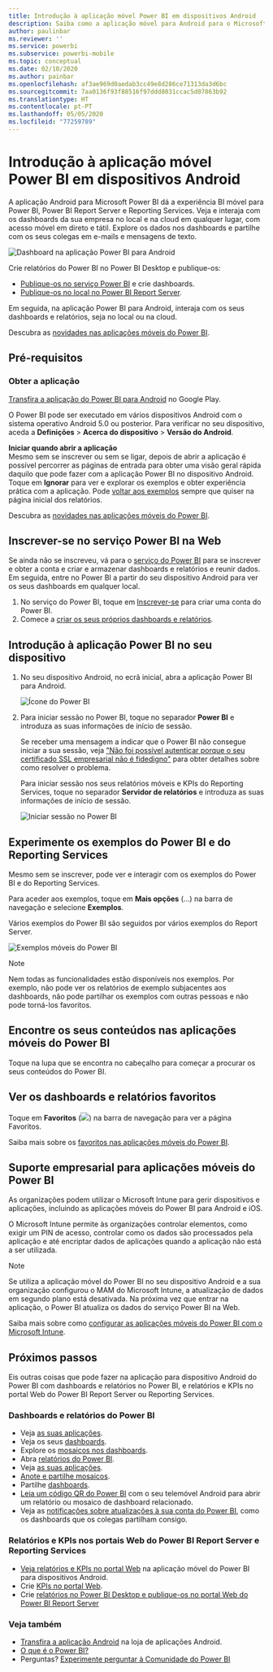 ```yaml
---
title: Introdução à aplicação móvel Power BI em dispositivos Android
description: Saiba como a aplicação móvel para Android para o Microsoft Power BI leva o Power BI ao seu bolso, com acesso móvel a informações empresariais no local e na cloud.
author: paulinbar
ms.reviewer: ''
ms.service: powerbi
ms.subservice: powerbi-mobile
ms.topic: conceptual
ms.date: 02/10/2020
ms.author: painbar
ms.openlocfilehash: af3ae969d0aedab3cc49e8d286ce71313da3d6bc
ms.sourcegitcommit: 7aa0136f93f88516f97ddd8031ccac5d07863b92
ms.translationtype: HT
ms.contentlocale: pt-PT
ms.lasthandoff: 05/05/2020
ms.locfileid: "77259789"
---
```

# <a name="get-started-with-the-power-bi-mobile-app-on-android-devices"></a>Introdução à aplicação móvel Power BI em dispositivos Android
A aplicação Android para Microsoft Power BI dá a experiência BI móvel para Power BI, Power BI Report Server e Reporting Services. Veja e interaja com os dashboards da sua empresa no local e na cloud em qualquer lugar, com acesso móvel em direto e tátil. Explore os dados nos dashboards e partilhe com os seus colegas em e-mails e mensagens de texto. 

![Dashboard na aplicação Power BI para Android](./media/mobile-android-app-get-started/power-bi-android-dashboard-optimized-090117.png)

Crie relatórios do Power BI no Power BI Desktop e publique-os:

* [Publique-os no serviço Power BI](../../fundamentals/power-bi-overview.md) e crie dashboards.
* [Publique-os no local no Power BI Report Server](../../report-server/quickstart-create-powerbi-report.md).

Em seguida, na aplicação Power BI para Android, interaja com os seus dashboards e relatórios, seja no local ou na cloud.

Descubra as [novidades nas aplicações móveis do Power BI](../../mobile-whats-new-in-the-mobile-apps.md).

## <a name="prerequisites"></a>Pré-requisitos

### <a name="get-the-app"></a>Obter a aplicação

[Transfira a aplicação do Power BI para Android](https://go.microsoft.com/fwlink/?LinkID=544867) no Google Play.
  
O Power BI pode ser executado em vários dispositivos Android com o sistema operativo Android 5.0 ou posterior. Para verificar no seu dispositivo, aceda a **Definições** > **Acerca do dispositivo** > **Versão do Android**. 

**Iniciar quando abrir a aplicação**    
Mesmo sem se inscrever ou sem se ligar, depois de abrir a aplicação é possível percorrer as páginas de entrada para obter uma visão geral rápida daquilo que pode fazer com a aplicação Power BI no dispositivo Android. Toque em **Ignorar** para ver e explorar os exemplos e obter experiência prática com a aplicação. Pode [voltar aos exemplos](mobile-android-app-get-started.md#try-the-power-bi-and-reporting-services-samples) sempre que quiser na página inicial dos relatórios.

Descubra as [novidades nas aplicações móveis do Power BI](../../mobile-whats-new-in-the-mobile-apps.md).

## <a name="sign-up-for-the-power-bi-service-on-the-web"></a>Inscrever-se no serviço Power BI na Web
Se ainda não se inscreveu, vá para o [serviço do Power BI](https://powerbi.com/) para se inscrever e obter a conta e criar e armazenar dashboards e relatórios e reunir dados. Em seguida, entre no Power BI a partir do seu dispositivo Android para ver os seus dashboards em qualquer local.

1. No serviço do Power BI, toque em [Inscrever-se](https://go.microsoft.com/fwlink/?LinkID=513879) para criar uma conta do Power BI.
2. Comece a [criar os seus próprios dashboards e relatórios](../../service-get-started.md).

## <a name="get-started-with-the-power-bi-app-on-your-device"></a>Introdução à aplicação Power BI no seu dispositivo
1. No seu dispositivo Android, no ecrã inicial, abra a aplicação Power BI para Android.
   
   ![Ícone do Power BI](./media/mobile-android-app-get-started/power-bi-logo-android.png)
2. Para iniciar sessão no Power BI, toque no separador **Power BI** e introduza as suas informações de início de sessão.

    Se receber uma mensagem a indicar que o Power BI não consegue iniciar a sua sessão, veja ["Não foi possível autenticar porque o seu certificado SSL empresarial não é fidedigno"](mobile-android-app-error-corporate-ssl-account-is-untrusted.md) para obter detalhes sobre como resolver o problema.

   Para iniciar sessão nos seus relatórios móveis e KPIs do Reporting Services, toque no separador **Servidor de relatórios** e introduza as suas informações de início de sessão.
   
   ![Iniciar sessão no Power BI](./media/mobile-android-app-get-started/power-bi-connect-to-login.png)

## <a name="try-the-power-bi-and-reporting-services-samples"></a>Experimente os exemplos do Power BI e do Reporting Services
Mesmo sem se inscrever, pode ver e interagir com os exemplos do Power BI e do Reporting Services.

Para aceder aos exemplos, toque em **Mais opções** (...) na barra de navegação e selecione **Exemplos**.

Vários exemplos do Power BI são seguidos por vários exemplos do Report Server.
   
   ![Exemplos móveis do Power BI](./media/mobile-android-app-get-started/power-bi-android-power-bi-samples.png)

   
   > [!NOTE]
   > Nem todas as funcionalidades estão disponíveis nos exemplos. Por exemplo, não pode ver os relatórios de exemplo subjacentes aos dashboards, não pode partilhar os exemplos com outras pessoas e não pode torná-los favoritos. 
   > 
   >

## <a name="find-your-content-in-the-power-bi-mobile-apps"></a>Encontre os seus conteúdos nas aplicações móveis do Power BI

Toque na lupa que se encontra no cabeçalho para começar a procurar os seus conteúdos do Power BI.

## <a name="view-your-favorite-dashboards-and-reports"></a>Ver os dashboards e relatórios favoritos
Toque em **Favoritos** (![](./media/mobile-android-app-get-started/power-bi-mobile-apps-home-favorites-icon.png)) na barra de navegação para ver a página Favoritos. 

Saiba mais sobre os [favoritos nas aplicações móveis do Power BI](mobile-apps-favorites.md).

## <a name="enterprise-support-for-the-power-bi-mobile-apps"></a>Suporte empresarial para aplicações móveis do Power BI
As organizações podem utilizar o Microsoft Intune para gerir dispositivos e aplicações, incluindo as aplicações móveis do Power BI para Android e iOS.

O Microsoft Intune permite às organizações controlar elementos, como exigir um PIN de acesso, controlar como os dados são processados pela aplicação e até encriptar dados de aplicações quando a aplicação não está a ser utilizada.

> [!NOTE]
> Se utiliza a aplicação móvel do Power BI no seu dispositivo Android e a sua organização configurou o MAM do Microsoft Intune, a atualização de dados em segundo plano está desativada. Na próxima vez que entrar na aplicação, o Power BI atualiza os dados do serviço Power BI na Web.
> 
> 

Saiba mais sobre como [configurar as aplicações móveis do Power BI com o Microsoft Intune](../../service-admin-mobile-intune.md). 

## <a name="next-steps"></a>Próximos passos
Eis outras coisas que pode fazer na aplicação para dispositivo Android do Power BI com dashboards e relatórios no Power BI, e relatórios e KPIs no portal Web do Power BI Report Server ou Reporting Services.

### <a name="power-bi-dashboards-and-reports"></a>Dashboards e relatórios do Power BI
* Veja [as suas aplicações](../../service-create-distribute-apps.md).
* Veja os seus [dashboards](../../mobile-apps-view-dashboard.md).
* Explore os [mosaicos nos dashboards](../../mobile-tiles-in-the-mobile-apps.md).
* Abra [relatórios do Power BI](../../mobile-reports-in-the-mobile-apps.md).
* Veja [as suas aplicações](../../service-create-distribute-apps.md).
* [Anote e partilhe mosaicos](mobile-annotate-and-share-a-tile-from-the-mobile-apps.md).
* Partilhe [dashboards](../../mobile-share-dashboard-from-the-mobile-apps.md).
* [Leia um código QR do Power BI](../../mobile-apps-qr-code.md) com o seu telemóvel Android para abrir um relatório ou mosaico de dashboard relacionado. 
* Veja as [notificações sobre atualizações à sua conta do Power BI](../../mobile-apps-notification-center.md), como os dashboards que os colegas partilham consigo.

### <a name="reports-and-kpis-on-the-power-bi-report-server-and-reporting-services-web-portals"></a>Relatórios e KPIs nos portais Web do Power BI Report Server e Reporting Services
* [Veja relatórios e KPIs no portal Web](mobile-app-ssrs-kpis-mobile-on-premises-reports.md) na aplicação móvel do Power BI para dispositivos Android.
* Crie [KPIs no portal Web](https://docs.microsoft.com/sql/reporting-services/working-with-kpis-in-reporting-services).
* Crie [relatórios no Power BI Desktop e publique-os no portal Web do Power BI Report Server](../../report-server/quickstart-create-powerbi-report.md)

### <a name="see-also"></a>Veja também
* [Transfira a aplicação Android](https://go.microsoft.com/fwlink/?LinkID=544867) na loja de aplicações Android.
* [O que é o Power BI?](../../fundamentals/power-bi-overview.md)
* Perguntas? [Experimente perguntar à Comunidade do Power BI](https://community.powerbi.com/)


